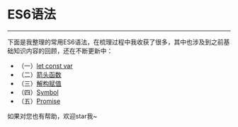 # ES6语法

***

下面是我整理的常用ES6语法，在梳理过程中我收获了很多，其中也涉及到之前基础知识内容的回顾，还在不断更新中：

- （一）[let const var](https://github.com/xulei1998/ES6/blob/main/ES6%EF%BC%88%E4%B8%80%EF%BC%89let%20const%20var.md)
- （二）[箭头函数](https://github.com/xulei1998/ES6/blob/main/ES6%EF%BC%88%E4%BA%8C%EF%BC%89%E7%AE%AD%E5%A4%B4%E5%87%BD%E6%95%B0.md)
- （三）[解构赋值](https://github.com/xulei1998/ES6/blob/main/ES6%EF%BC%88%E4%BA%8C%EF%BC%89%E7%AE%AD%E5%A4%B4%E5%87%BD%E6%95%B0.md)
- （四）[Symbol](https://github.com/xulei1998/ES6/blob/main/ES6%EF%BC%88%E5%9B%9B%EF%BC%89symbol%E6%95%B0%E6%8D%AE%E7%B1%BB%E5%9E%8B.md)
- （五）[Promise]()

如果对您也有帮助，欢迎star我~

